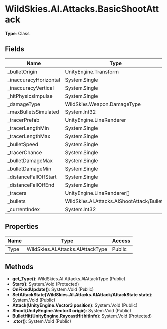 ﻿# WildSkies.AI.Attacks.BasicShootAttack

**Type**: Class

## Fields

| Name | Type | Access |
|------|------|--------|
| _bulletOrigin | UnityEngine.Transform | Protected |
| _inaccuracyHorizontal | System.Single | Private |
| _inaccuracyVertical | System.Single | Private |
| _hitPhysicsImpulse | System.Single | Private |
| _damageType | WildSkies.Weapon.DamageType | Private |
| _maxBulletsSimulated | System.Int32 | Private |
| _tracerPrefab | UnityEngine.LineRenderer | Private |
| _tracerLengthMin | System.Single | Private |
| _tracerLengthMax | System.Single | Private |
| _bulletSpeed | System.Single | Private |
| _tracerChance | System.Single | Private |
| _bulletDamageMax | System.Single | Private |
| _bulletDamageMin | System.Single | Private |
| _distanceFallOffStart | System.Single | Private |
| _distanceFallOffEnd | System.Single | Private |
| _tracers | UnityEngine.LineRenderer[] | Private |
| _bullets | WildSkies.AI.Attacks.AIShootAttack/Bullet[] | Private |
| _currentIndex | System.Int32 | Private |

## Properties

| Name | Type | Access |
|------|------|--------|
| Type | WildSkies.AI.Attacks.AIAttackType | Public |

## Methods

- **get_Type()**: WildSkies.AI.Attacks.AIAttackType (Public)
- **Start()**: System.Void (Protected)
- **OnFixedUpdate()**: System.Void (Public)
- **SetAttackState(WildSkies.AI.Attacks.AIAttack/AttackState state)**: System.Void (Public)
- **Attack(UnityEngine.Vector3 position)**: System.Void (Public)
- **Shoot(UnityEngine.Vector3 origin)**: System.Void (Public)
- **BulletHit(UnityEngine.RaycastHit hitInfo)**: System.Void (Protected)
- **.ctor()**: System.Void (Public)

